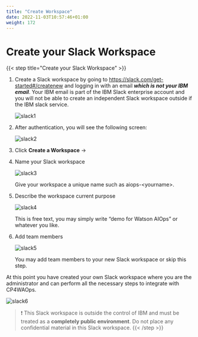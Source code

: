 ```yaml
---
title: "Create Workspace"
date: 2022-11-03T10:57:46+01:00
weight: 172
---
```




# Create your Slack Workspace

{{< step title="Create your Slack Workspace" >}}



1. Create a Slack workspace by going to https://slack.com/get-started#/createnew and logging in with an email <i>**which is not your IBM email**</i>. Your IBM email is part of the IBM Slack enterprise account and you will not be able to create an independent Slack workspace outside if the IBM slack service. 

    ![slack1](/cp4waiops-training/pics/slack/slack1.png)

2. After authentication, you will see the following screen:

   ![slack2](/cp4waiops-training/pics/slack/slack2.png)

 
3. Click **Create a Workspace** ->

4. Name your Slack workspace

   ![slack3](/cp4waiops-training/pics/slack/slack3.png)

    Give your workspace a unique name such as aiops-\<yourname\>.

5. Describe the workspace current purpose

   ![slack4](/cp4waiops-training/pics/slack/slack4.png)

    This is free text, you may simply write “demo for Watson AIOps” or whatever you like.

6. Add team members

   ![slack5](/cp4waiops-training/pics/slack/slack5.png)

    You may add team members to your new Slack workspace or skip this step.


At this point you have created your own Slack workspace where you are the administrator and can perform all the necessary steps to integrate with CP4WAOps.

![slack6](/cp4waiops-training/pics/slack/slack6.png)

> ❗ This Slack workspace is outside the control of IBM and must be treated as a **completely public environment**. Do not place any confidential material in this Slack workspace.
{{< /step >}}